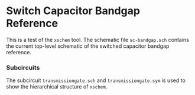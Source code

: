 # Switch Capacitor Bandgap Reference
This is a test of the `xschem` tool. The schematic file `sc-bandgap.sch` contains the current top-level schematic of the switched capacitor bandgap reference.
### Subcircuits
The subcircuit `transmissiongate.sch` and `transmissiongate.sym` is used to show the hierarchical structure of `xschem`.
